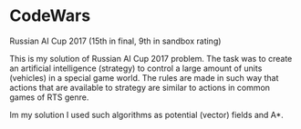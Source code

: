 # CodeWars
Russian AI Cup 2017 (15th in final, 9th in sandbox rating)

This is my solution of Russian AI Cup 2017 problem. The task was to create an artificial intelligence (strategy) to control a large amount of units (vehicles) in a special game world. The rules are made in such way that actions that are available to strategy are similar to actions in common games of RTS genre.

Im my solution I used such algorithms as potential (vector) fields and A*. 
